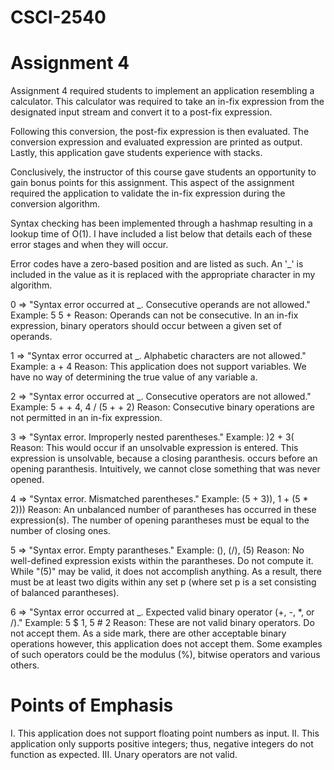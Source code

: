 # CSCI-2540
# Assignment 4
Assignment 4 required students to implement an application resembling a calculator. 
This calculator was required to take an in-fix expression from the designated input
stream and convert it to a post-fix expression.

Following this conversion, the post-fix expression is then evaluated. The conversion
expression and evaluated expression are printed as output. Lastly, this application
gave students experience with stacks.

Conclusively, the instructor of this course gave students an opportunity to gain
bonus points for this assignment. This aspect of the assignment required the
application to validate the in-fix expression during the conversion algorithm.

Syntax checking has been implemented through a hashmap resulting in a lookup
time of O(1). I have included a list below that details each of these error
stages and when they will occur.

Error codes have a zero-based position and are listed as such. An '_'
is included in the value as it is replaced with the appropriate character
in my algorithm.

0 => "Syntax error occurred at _. Consecutive operands are not allowed."
   Example: 5 5 + 
   Reason: Operands can not be consecutive. In an in-fix expression, 
          binary operators should occur between a given set of operands.
          
1 => "Syntax error occurred at _. Alphabetic characters are not allowed."
  Example: a + 4
  Reason: This application does not support variables. We have no way
          of determining the true value of any variable a.
          
2 => "Syntax error occurred at _. Consecutive operators are not allowed."
  Example: 5 + + 4, 4 / (5 + + 2)
  Reason: Consecutive binary operations are not permitted in an in-fix expression.
        
3 => "Syntax error. Improperly nested parentheses."
  Example: )2 + 3(
  Reason: This would occur if an unsolvable expression is entered.
          This expression is unsolvable, because a closing paranthesis.
          occurs before an opening paranthesis. Intuitively, we cannot
          close something that was never opened.
          
4 => "Syntax error. Mismatched parentheses."
  Example: (5 + 3)), 1 + (5 * 2)))
  Reason: An unbalanced number of parantheses has occurred
          in these expression(s). The number of opening parantheses
          must be equal to the number of closing ones.
          
5 => "Syntax error. Empty parantheses."
  Example: (), (/), (5)
  Reason: No well-defined expression exists within the parantheses. Do not compute it.
          While "(5)" may be valid, it does not accomplish anything. As a result, there
          must be at least two digits within any set p (where set p is a set consisting
          of balanced parantheses).
          
6 => "Syntax error occurred at _. Expected valid binary operator (+, -, *, or /)."
  Example: 5 $ 1, 5 # 2
  Reason: These are not valid binary operators. Do not accept them.
          As a side mark, there are other acceptable binary operations
          however, this application does not accept them. Some examples
          of such operators could be the modulus (%), bitwise operators
          and various others.
          
# Points of Emphasis
I. This application does not support floating point numbers as input.
II. This application only supports positive integers; thus, negative
    integers do not function as expected.
III. Unary operators are not valid.
